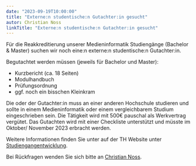 ```yaml
---
date: "2023-09-19T10:00:00"
title: "Externe:n studentische:n Gutachter:in gesucht"
autor: Christian Noss
linkTitle: "Externe:n studentische:n Gutachter:in gesucht"
---
```


Für die Reakkreditierung unserer Medieninformatik Studiengänge (Bachelor & Master) suchen wir noch eine:n externe:n studentische:n Gutachter:in. 

Begutachtet werden müssen (jeweils für Bachelor und Master):
- Kurzbericht (ca. 18 Seiten)
- Modulhandbuch
- Prüfungsordnung
- ggf. noch ein bisschen Kleinkram

Die oder der Gutachter:in muss an einer anderen Hochschule studieren und sollte in einem Medieninformatik oder einem vergleichbarem Studium eingeschrieben sein. Die Tätigkeit wird mit 500€ pauschal als Werkvertrag vergütet. Das Gutachten wird mit einer Checkliste unterstützt und müsste im Oktober/ November 2023 erbracht werden.

Weitere Informationen finden Sie unter auf der TH Website unter [Studiengangentwicklung](https://www.th-koeln.de/hochschule/studiengangsentwicklung_53556.php).

Bei Rückfragen wenden Sie sich bitte an [Christian Noss](https://www.th-koeln.de/personen/christian.noss/).